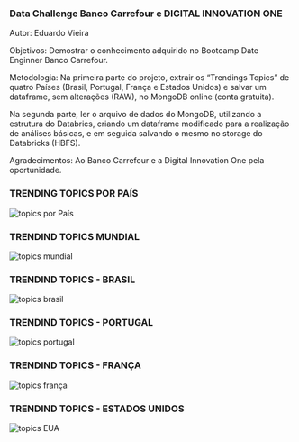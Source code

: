 ### Data Challenge Banco Carrefour e DIGITAL INNOVATION ONE

Autor: Eduardo Vieira



Objetivos:
Demostrar o conhecimento adquirido no Bootcamp Date Enginner Banco Carrefour.  

Metodologia:
Na primeira parte do projeto, extrair os “Trendings Topics” de quatro Países (Brasil, Portugal, França e Estados Unidos) e salvar um dataframe, sem alterações (RAW), no MongoDB online (conta gratuita).

Na segunda parte, ler o arquivo de dados do MongoDB, utilizando a estrutura do Databrics,
 criando um dataframe modificado para a realização de análises básicas, e em seguida salvando
 o mesmo no storage do Databricks (HBFS).

Agradecimentos:
Ao Banco Carrefour e a Digital Innovation One pela oportunidade.

### TRENDING TOPICS POR PAÍS
![topics por País](https://user-images.githubusercontent.com/50183751/134833106-50a234b6-3700-4717-b3da-fd9c8a25a523.png)

### TRENDIND TOPICS MUNDIAL
![topics mundial](https://user-images.githubusercontent.com/50183751/134833130-c12495cd-fc3b-4ec9-8ea2-6a107b62f222.png)

### TRENDIND TOPICS - BRASIL
![topics brasil](https://user-images.githubusercontent.com/50183751/134833136-d3fa4ef6-5177-4406-862c-2bc1a47d0215.png)

### TRENDIND TOPICS - PORTUGAL
![topics portugal](https://user-images.githubusercontent.com/50183751/134833146-9d734f33-9b8a-4407-8b38-fa4560cf3e94.png)

### TRENDIND TOPICS - FRANÇA
![topics frança](https://user-images.githubusercontent.com/50183751/134833154-7f757afc-c967-4ce3-bfc2-a0521d5c10dc.png)

### TRENDIND TOPICS - ESTADOS UNIDOS
![topics EUA](https://user-images.githubusercontent.com/50183751/134833157-23bbee96-e7c1-4b02-a8da-c484edb1e1fe.png)
